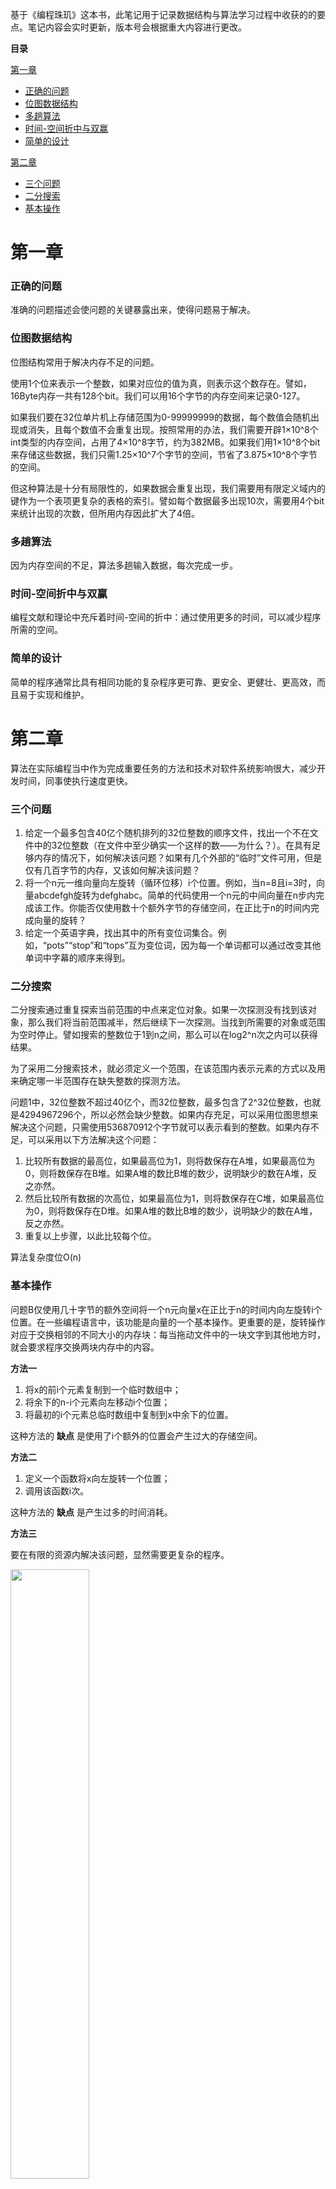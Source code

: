 基于《编程珠玑》这本书，此笔记用于记录数据结构与算法学习过程中收获的的要点。笔记内容会实时更新，版本号会根据重大内容进行更改。

**目录**

<a href="#capture1">第一章</a><br>
- <a href="#The right question">正确的问题</a>
- <a href="#Bitmap data structure">位图数据结构</a>
- <a href="#Multi pass algorithm">多趟算法</a>
- <a href="#Time-Space compromise and win-win">时间-空间折中与双赢</a>
- <a href="#Simple design">简单的设计</a>

<a href="#capture2">第二章</a><br>
- <a href="#Three questions">三个问题</a>
- <a href="Binary searchs">二分搜索</a>
- <a href="Basic operation">基本操作</a>




<h1 id="capture1">第一章</h1>

<h3 id="The right question">正确的问题</h3>

准确的问题描述会使问题的关键暴露出来，使得问题易于解决。

<h3 id="Bitmap data structure">位图数据结构</h3>

位图结构常用于解决内存不足的问题。

使用1个位来表示一个整数，如果对应位的值为真，则表示这个数存在。譬如，16Byte内存一共有128个bit。我们可以用16个字节的内存空间来记录0-127。

如果我们要在32位单片机上存储范围为0-99999999的数据，每个数值会随机出现或消失，且每个数值不会重复出现。按照常用的办法，我们需要开辟1×10^8个int类型的内存空间，占用了4×10^8字节，约为382MB。如果我们用1×10^8个bit来存储这些数据，我们只需1.25×10^7个字节的空间，节省了3.875×10^8个字节的空间。

但这种算法是十分有局限性的，如果数据会重复出现，我们需要用有限定义域内的键作为一个表项更复杂的表格的索引。譬如每个数据最多出现10次，需要用4个bit来统计出现的次数，但所用内存因此扩大了4倍。

<h3 id="Multi pass algorithm">多趟算法</h3>

因为内存空间的不足，算法多趟输入数据，每次完成一步。

<h3 id="Time-Space compromise and win-win">时间-空间折中与双赢</h3>

编程文献和理论中充斥着时间-空间的折中：通过使用更多的时间，可以减少程序所需的空间。

<h3 id="Simple design">简单的设计</h3>

简单的程序通常比具有相同功能的复杂程序更可靠、更安全、更健壮、更高效，而且易于实现和维护。


<h1 id="capture2">第二章</h1>

算法在实际编程当中作为完成重要任务的方法和技术对软件系统影响很大，减少开发时间，同事使执行速度更快。

<h3 id="Three questions">三个问题</h3>

1. 给定一个最多包含40亿个随机排列的32位整数的顺序文件，找出一个不在文件中的32位整数（在文件中至少确实一个这样的数——为什么？）。在具有足够内存的情况下，如何解决该问题？如果有几个外部的“临时”文件可用，但是仅有几百字节的内存，又该如何解决该问题？
2. 将一个n元一维向量向左旋转（循环位移）i个位置。例如，当n=8且i=3时，向量abcdefgh旋转为defghabc。简单的代码使用一个n元的中间向量在n步内完成该工作。你能否仅使用数十个额外字节的存储空间，在正比于n的时间内完成向量的旋转？
3. 给定一个英语字典，找出其中的所有变位词集合。例如，“pots”“stop”和“tops”互为变位词，因为每一个单词都可以通过改变其他单词中字幕的顺序来得到。

<h3 id="Binary search">二分搜索</h3>

二分搜索通过重复探索当前范围的中点来定位对象。如果一次探测没有找到该对象，那么我们将当前范围减半，然后继续下一次探测。当找到所需要的对象或范围为空时停止。譬如搜索的整数位于1到n之间，那么可以在log2^n次之内可以获得结果。

为了采用二分搜索技术，就必须定义一个范围，在该范围内表示元素的方式以及用来确定哪一半范围存在缺失整数的探测方法。

问题1中，32位整数不超过40亿个，而32位整数，最多包含了2^32位整数，也就是4294967296个，所以必然会缺少整数。如果内存充足，可以采用位图思想来解决这个问题，只需使用536870912个字节就可以表示看到的整数。如果内存不足，可以采用以下方法解决这个问题：

  1. 比较所有数据的最高位，如果最高位为1，则将数保存在A堆，如果最高位为0，则将数保存在B堆。如果A堆的数比B堆的数少，说明缺少的数在A堆，反之亦然。
  2. 然后比较所有数据的次高位，如果最高位为1，则将数保存在C堆，如果最高位为0，则将数保存在D堆。如果A堆的数比B堆的数少，说明缺少的数在A堆，反之亦然。
  3. 重复以上步骤，以此比较每个位。

算法复杂度位O(n)

<h3 id="Basic operation">基本操作</h3>

问题B仅使用几十字节的额外空间将一个n元向量x在正比于n的时间内向左旋转i个位置。在一些编程语言中，该功能是向量的一个基本操作。更重要的是，旋转操作对应于交换相邻的不同大小的内存块：每当拖动文件中的一块文字到其他地方时，就会要求程序交换两块内存中的内容。

**方法一**

1. 将x的前i个元素复制到一个临时数组中；
2. 将余下的n-i个元素向左移动i个位置；
3. 将最初的i个元素总临时数组中复制到x中余下的位置。

这种方法的 **缺点** 是使用了i个额外的位置会产生过大的存储空间。

**方法二**

1. 定义一个函数将x向左旋转一个位置；
2. 调用该函数i次。

这种方法的 **缺点** 是产生过多的时间消耗。

**方法三**

要在有限的资源内解决该问题，显然需要更复杂的程序。

<img src="https://github.com/laneston/Pictures/blob/master/Post-Programming%20Pearls%20Note/complex.jpg" width="50%" height="50%">

1. 移动x[0]到临时变量t，然后移动x[i]到x[0]，x[2i]到x[i]，x[3i]到x[2i]...以此类推，直至将x[ai]移动到x[(a-1)i]。
2. 将t移动至x[ai];

以上两步就是这个算法的一趟。

这个算法的元素移动方式有点类似排序算法中的冒泡排序，如果该过程没有移动全部元素，就从x[1]开始再次进行移动，直至所有的元素都已经移动为止。